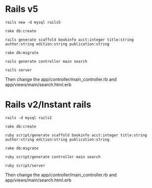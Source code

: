 # Rails v5
`rails new -d mysql rails5`

`rake db:create`

`rails generate scaffold bookinfo acct:integer title:string author:string edition:string publication:string`

`rake db:migrate`

`rails generate controller main search`

`rails server`

Then change the app/controller/main_controller.rb and app/views/main/search.html.erb

# Rails v2/Instant rails
`rails -d mysql rails2`

`rake db:create`

`ruby script/generate scaffold bookinfo acct:integer title:string author:string edition:string publication:string`

`rake db:migrate`

`ruby script/generate controller main search`

`ruby script/server`

Then change the app/controller/main_controller.rb and app/views/main/search.html.erb
